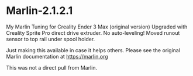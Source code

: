 # Marlin-2.1.2.1

My Marlin Tuning for Creality Ender 3 Max (original version)
Upgraded with Creality Sprite Pro direct drive extruder.
No auto-leveling! Moved runout sensor to top rail under spool holder.

Just making this available in case it helps others.
Please see the original Marlin documentation at https://marlin.org

This was not a direct pull from Marlin.
